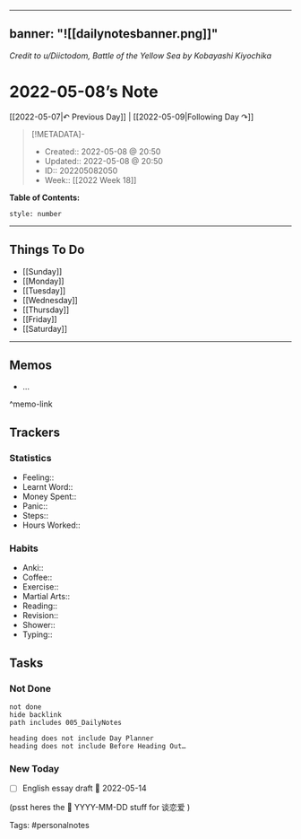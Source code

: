 
---
banner: "![[dailynotesbanner.png]]"
---
*Credit to u/Diictodom, Battle of the Yellow Sea by Kobayashi Kiyochika*

# 2022-05-08’s Note

[[2022-05-07|↶ Previous Day]] | [[2022-05-09|Following Day ↷]]

> [!METADATA]-
> - Created:: 2022-05-08 @ 20:50
> - Updated:: 2022-05-08 @ 20:50
> - ID:: 202205082050
> - Week:: [[2022 Week 18]]

**Table of Contents:**
```toc
style: number
```

___
## Things To Do

- [[Sunday]]
- [[Monday]]
- [[Tuesday]]
- [[Wednesday]]
- [[Thursday]]
- [[Friday]]
- [[Saturday]]

---

## Memos
- …

^memo-link

## Trackers
### Statistics
- Feeling:: 
- Learnt Word:: 
- Money Spent:: 
- Panic:: 
- Steps:: 
- Hours Worked:: 

### Habits
- Anki:: 
- Coffee:: 
- Exercise:: 
- Martial Arts:: 
- Reading:: 
- Revision:: 
- Shower::
- Typing:: 

## Tasks
### Not Done
```tasks
not done
hide backlink
path includes 005_DailyNotes

heading does not include Day Planner
heading does not include Before Heading Out…
```

### New Today
- [ ] English essay draft 📅 2022-05-14


(psst heres the 📅 YYYY-MM-DD stuff for 谈恋爱 )

Tags: #personalnotes 
